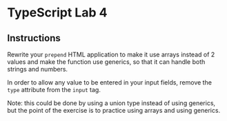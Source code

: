 # TypeScript Lab 4

## Instructions

Rewrite your `prepend` HTML application to make it use arrays instead of 2 values
and make the function use generics, so that it can handle both strings and
numbers.

In order to allow any value to be entered in your input fields, remove the
`type` attribute from the `input` tag.

Note: this could be done by using a union type instead of using generics, but
the point of the exercise is to practice using arrays and using generics.
